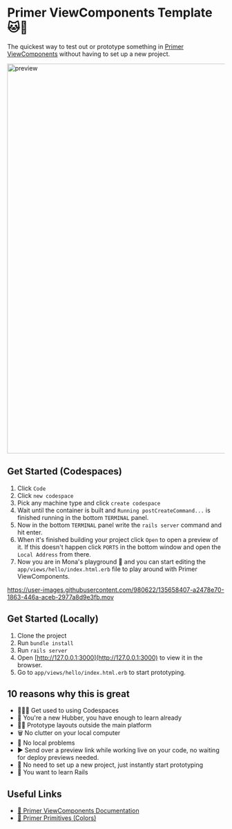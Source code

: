 # Primer ViewComponents Template 🐱💎

The quickest way to test out or prototype something in [Primer ViewComponents](https://primer.style/view-components/) without having to set up a new project.

<img width="902" alt="preview" src="https://user-images.githubusercontent.com/980622/133768843-cefd742f-dc93-474f-826d-9481468e064a.png">

## Get Started (Codespaces)

1. Click `Code`
2. Click `new codespace`
3. Pick any machine type and click `create codespace`
4. Wait until the container is built and `Running postCreateCommand...` is finished running in the bottom `TERMINAL` panel.
5. Now in the bottom `TERMINAL` panel write the `rails server` command and hit enter.
6. When it's finished building your project click `Open` to open a preview of it. If this doesn't happen click `PORTS` in the bottom window and open the `Local Address` from there.
7. Now you are in Mona's playground 🎉 and you can start editing the `app/views/hello/index.html.erb` file to play around with Primer ViewComponents.

https://user-images.githubusercontent.com/980622/135658407-a2478e70-1863-446a-aceb-2977a8d9e3fb.mov

## Get Started (Locally)

1. Clone the project
2. Run `bundle install`
3. Run `rails server`
4. Open [http://127.0.0.1:3000](http://127.0.0.1:3000) to view it in the browser.
5. Go to `app/views/hello/index.html.erb` to start prototyping.

## 10 reasons why this is great
- 🧑🏻‍💻 Get used to using Codespaces
- 🥺 You're a new Hubber, you have enough to learn already
- 🧖‍♀️ Prototype layouts outside the main platform
- 🗑 No clutter on your local computer
- 🥴 No local problems
- ▶️ Send over a preview link while working live on your code, no waiting for deploy previews needed.
- 🚀 No need to set up a new project, just instantly start prototyping
- 🧪 You want to learn Rails

## Useful Links
- [🧠 Primer ViewComponents Documentation](https://primer.style/view-components/)
- [🌈 Primer Primitives (Colors)](https://primer.style/primitives/colors)
